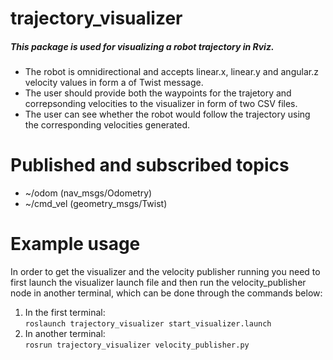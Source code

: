 # trajectory_visualizer

##### This package is used for visualizing a robot trajectory in Rviz.

* The robot is omnidirectional and accepts linear.x, linear.y and angular.z velocity values in form a of Twist message.
* The user should provide both the waypoints for the trajetory and correpsonding velocities to the visualizer in form of two CSV files.
* The user can see whether the robot would follow the trajectory using the corresponding velocities generated.

# Published and subscribed topics
* ~/odom (nav_msgs/Odometry)
* ~/cmd_vel (geometry_msgs/Twist)
# Example usage

In order to get the visualizer and the velocity publisher running you need to first launch the visualizer launch file and then run the velocity_publisher node in another terminal, which can be done through the commands below:

1. In the first terminal: <br/>
``` roslaunch trajectory_visualizer start_visualizer.launch ```
2. In another terminal: <br />
``` rosrun trajectory_visualizer velocity_publisher.py ```
